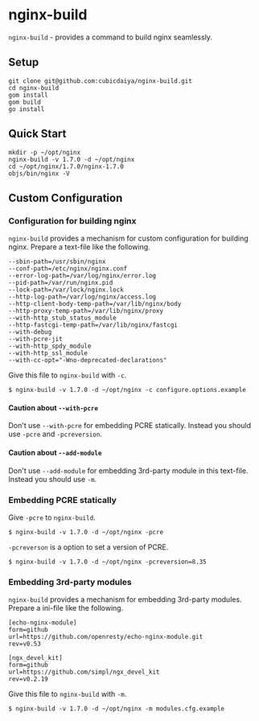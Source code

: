 # nginx-build

`nginx-build` - provides a command to build nginx seamlessly.

## Setup

```
git clone git@github.com:cubicdaiya/nginx-build.git
cd nginx-build
gom install
gom build
go install
```

## Quick Start

```
mkdir -p ~/opt/nginx
nginx-build -v 1.7.0 -d ~/opt/nginx
cd ~/opt/nginx/1.7.0/nginx-1.7.0
objs/bin/nginx -V
```

## Custom Configuration

### Configuration for building nginx

`nginx-build` provides a mechanism for custom configuration for building nginx.
Prepare a text-file like the following.

```
--sbin-path=/usr/sbin/nginx
--conf-path=/etc/nginx/nginx.conf
--error-log-path=/var/log/nginx/error.log
--pid-path=/var/run/nginx.pid
--lock-path=/var/lock/nginx.lock
--http-log-path=/var/log/nginx/access.log
--http-client-body-temp-path=/var/lib/nginx/body
--http-proxy-temp-path=/var/lib/nginx/proxy
--with-http_stub_status_module
--http-fastcgi-temp-path=/var/lib/nginx/fastcgi
--with-debug
--with-pcre-jit
--with-http_spdy_module
--with-http_ssl_module
--with-cc-opt="-Wno-deprecated-declarations"
```

Give this file to `nginx-build` with `-c`.

```
$ nginx-build -v 1.7.0 -d ~/opt/nginx -c configure.options.example
```

#### Caution about `--with-pcre`

Don't use `--with-pcre` for embedding PCRE statically.
Instead you should use `-pcre` and `-pcreversion`.

#### Caution about `--add-module`

Don't use `--add-module` for embedding 3rd-party module in this text-file.
Instead you should use `-m`.

### Embedding PCRE statically

Give `-pcre` to `nginx-build`.

```
$ nginx-build -v 1.7.0 -d ~/opt/nginx -pcre
```

`-pcreverson` is a option to set a version of PCRE.

```
$ nginx-build -v 1.7.0 -d ~/opt/nginx -pcreversion=8.35
```

### Embedding 3rd-party modules

`nginx-build` provides a mechanism for embedding 3rd-party modules.
Prepare a ini-file like the following.

```
[echo-nginx-module]
form=github
url=https://github.com/openresty/echo-nginx-module.git
rev=v0.53

[ngx_devel_kit]
form=github
url=https://github.com/simpl/ngx_devel_kit
rev=v0.2.19
```

Give this file to `nginx-build` with `-m`.

```
$ nginx-build -v 1.7.0 -d ~/opt/nginx -m modules.cfg.example
```
